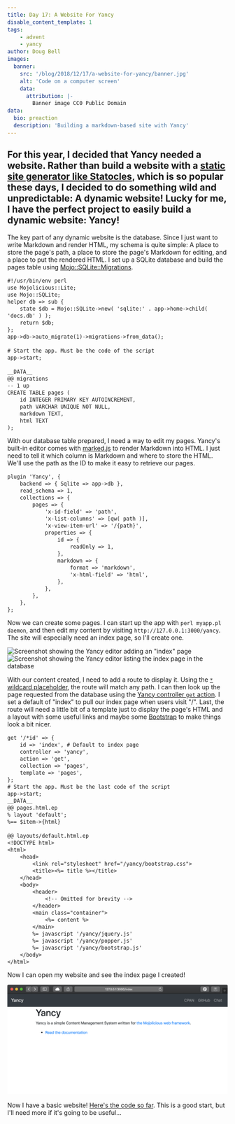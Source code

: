 ```yaml
---
title: Day 17: A Website For Yancy
disable_content_template: 1
tags:
    - advent
    - yancy
author: Doug Bell
images:
  banner:
    src: '/blog/2018/12/17/a-website-for-yancy/banner.jpg'
    alt: 'Code on a computer screen'
    data:
      attribution: |-
        Banner image CC0 Public Domain
data:
  bio: preaction
  description: 'Building a markdown-based site with Yancy'
---
```


For this year, I decided that Yancy needed a website. Rather than build
a website with a [static site generator like
Statocles](http://preaction.me/statocles), which is so popular these
days, I decided to do something wild and unpredictable: A dynamic
website! Lucky for me, I have the perfect project to easily build
a dynamic website: Yancy!
---

The key part of any dynamic website is the database. Since I just want
to write Markdown and render HTML, my schema is quite simple: A place to
store the page's path, a place to store the page's Markdown for editing,
and a place to put the rendered HTML. I set up a SQLite database and
build the pages table using
[Mojo::SQLite::Migrations](https://metacpan.org/pod/Mojo::SQLite::Migrations).

    #!/usr/bin/env perl
    use Mojolicious::Lite;
    use Mojo::SQLite;
    helper db => sub {
        state $db = Mojo::SQLite->new( 'sqlite:' . app->home->child( 'docs.db' ) );
        return $db;
    };
    app->db->auto_migrate(1)->migrations->from_data();

    # Start the app. Must be the code of the script
    app->start;

    __DATA__
    @@ migrations
    -- 1 up
    CREATE TABLE pages (
        id INTEGER PRIMARY KEY AUTOINCREMENT,
        path VARCHAR UNIQUE NOT NULL,
        markdown TEXT,
        html TEXT
    );

With our database table prepared, I need a way to edit my pages. Yancy's
built-in editor comes with [marked.js](https://marked.js.org/) to render
Markdown into HTML. I just need to tell it which column is Markdown and
where to store the HTML. We'll use the path as the ID to make it easy to
retrieve our pages.

    plugin 'Yancy', {
        backend => { Sqlite => app->db },
        read_schema => 1,
        collections => {
            pages => {
                'x-id-field' => 'path',
                'x-list-columns' => [qw( path )],
                'x-view-item-url' => '/{path}',
                properties => {
                    id => {
                        readOnly => 1,
                    },
                    markdown => {
                        format => 'markdown',
                        'x-html-field' => 'html',
                    },
                },
            },
        },
    };

Now we can create some pages. I can start up the app with `perl myapp.pl
daemon`, and then edit my content by visiting
`http://127.0.0.1:3000/yancy`. The site will especially need an index
page, so I'll create one.

![Screenshot showing the Yancy editor adding an "index"
page](edit-index.png)
![Screenshot showing the Yancy editor listing the index page in the
database](list-index.png)

With our content created, I need to add a route to display it. Using the
[`*` wildcard
placeholder](https://mojolicious.org/perldoc/Mojolicious/Guides/Routing#Wildcard-placeholders),
the route will match any path. I can then look up the page requested
from the database using the [Yancy controller `get`
action](https://metacpan.org/pod/Yancy::Controller::Yancy/get). I set
a default of "index" to pull our index page when users visit "/". Last,
the route will need a little bit of a template just to display the
page's HTML and a layout with some useful links and maybe some
[Bootstrap](http://getbootstrap.com) to make things look a bit nicer.

    get '/*id' => {
        id => 'index', # Default to index page
        controller => 'yancy',
        action => 'get',
        collection => 'pages',
        template => 'pages',
    };
    # Start the app. Must be the last code of the script
    app->start;
    __DATA__
    @@ pages.html.ep
    % layout 'default';
    %== $item->{html}

    @@ layouts/default.html.ep
    <!DOCTYPE html>
    <html>
        <head>
            <link rel="stylesheet" href="/yancy/bootstrap.css">
            <title><%= title %></title>
        </head>
        <body>
            <header>
                <!-- Omitted for brevity -->
            </header>
            <main class="container">
                <%= content %>
            </main>
            %= javascript '/yancy/jquery.js'
            %= javascript '/yancy/popper.js'
            %= javascript '/yancy/bootstrap.js'
        </body>
    </html>

Now I can open my website and see the index page I created!

![Screenshot showing the index page for the site](view-index.png)

Now I have a basic website! [Here's the code so far](myapp.pl). This is
a good start, but I'll need more if it's going to be useful...
